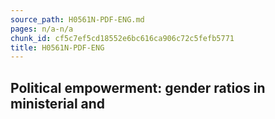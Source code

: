 ```yaml
---
source_path: H0561N-PDF-ENG.md
pages: n/a-n/a
chunk_id: cf5c7ef5cd18552e6bc616ca906c72c5fefb5771
title: H0561N-PDF-ENG
---
```

## Political empowerment: gender ratios in ministerial and
